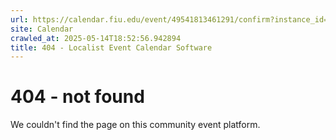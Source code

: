 ```yaml
---
url: https://calendar.fiu.edu/event/49541813461291/confirm?instance_id=49541813462316&return=https%3A%2F%2Fcalendar.fiu.edu%2Fcalendar%3Fevent_types%255B%255D%3D121722
site: Calendar
crawled_at: 2025-05-14T18:52:56.942894
title: 404 - Localist Event Calendar Software
---
```


# 404 - not found
We couldn't find the page on this community event platform.
